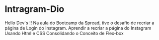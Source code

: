 # Intragram-Dio
Hello Dev´s !!
Na aula do Bootcamp da Spread, tive o desafio de recriar a página de Login do Instagram.
Aprendir a recriar a página do Instagram 
Usando Html e CSS
Consolidando o Conceito de Flex-box
